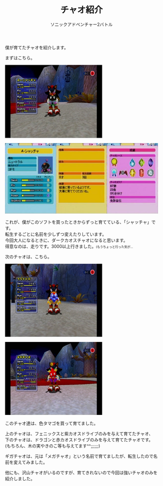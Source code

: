 ﻿---
layout: game
title: "チャオ紹介"
subtitle: "ソニックアドベンチャー2バトル"
category: game
subcategory: sonic2
---

僕が育てたチャオを紹介します。

まずはこちら。

![シャッチャ1](/assets/game/sonic2/chao/01.jpg)

![シャッチャ2](/assets/game/sonic2/chao/02.jpg)

これが、僕がこのソフトを買ったときからずっと育てている、「シャッチャ」です。  
転生するごとに名前を少しずつ変えたりしています。  
今回大人になるときに、ダークカオスチャオになると思います。  
得意なのは、走りです。3000以上行きました。<font size="1">(もうちょっと行った気が…</font>

次のチャオは、こちら。

![フライトX](/assets/game/sonic2/chao/03.jpg)

![ギガチャオ](/assets/game/sonic2/chao/04.jpg)

このチャオ達は、色タマゴを買って育てました。

上のチャオは、フェニックスと紫カオスドライブのみを与えて育てたチャオ、  
下のチャオは、ドラゴンと赤カオスドライブのみを与えて育てたチャオです。  
(もちろん、木の実やきのこ等も与えてます^^;;;;;;)

ギガチャオは、元は「メガチャオ」という名前で育てましたが、転生したので名前を変えてみました。

他にも、沢山チャオがいるのですが、育てきれないので今回は強いチャオのみを紹介しました。